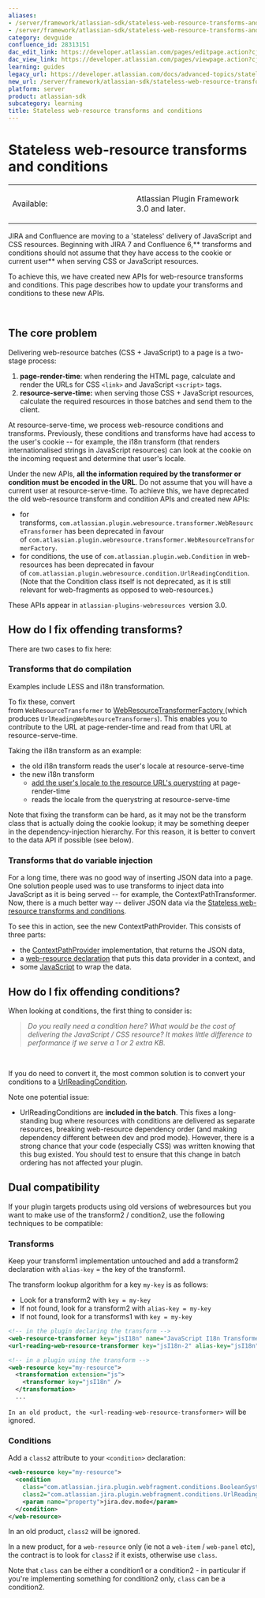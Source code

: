 ```yaml
---
aliases:
- /server/framework/atlassian-sdk/stateless-web-resource-transforms-and-conditions-28313151.html
- /server/framework/atlassian-sdk/stateless-web-resource-transforms-and-conditions-28313151.md
category: devguide
confluence_id: 28313151
dac_edit_link: https://developer.atlassian.com/pages/editpage.action?cjm=wozere&pageId=28313151
dac_view_link: https://developer.atlassian.com/pages/viewpage.action?cjm=wozere&pageId=28313151
learning: guides
legacy_url: https://developer.atlassian.com/docs/advanced-topics/stateless-web-resource-transforms-and-conditions
new_url: /server/framework/atlassian-sdk/stateless-web-resource-transforms-and-conditions
platform: server
product: atlassian-sdk
subcategory: learning
title: Stateless web-resource transforms and conditions
---
```

# Stateless web-resource transforms and conditions

<table>
<colgroup>
<col style="width: 50%" />
<col style="width: 50%" />
</colgroup>
<tbody>
<tr class="odd">
<td><p>Available:</p></td>
<td><p>Atlassian Plugin Framework 3.0 and later.</p></td>
</tr>
</tbody>
</table>

JIRA and Confluence are moving to a 'stateless' delivery of JavaScript and CSS resources. Beginning with JIRA 7 and Confluence 6,** transforms and conditions should not assume that they have access to the cookie or current user** when serving CSS or JavaScript resources.

To achieve this, we have created new APIs for web-resource transforms and conditions. This page describes how to update your transforms and conditions to these new APIs.

 

## The core problem

Delivering web-resource batches (CSS + JavaScript) to a page is a two-stage process:

1.  **page-render-time**: when rendering the HTML page, calculate and render the URLs for CSS `<link>` and JavaScript `<script>` tags.
2.  **resource-serve-time:** when serving those CSS + JavaScript resources, calculate the required resources in those batches and send them to the client.

At resource-serve-time, we process web-resource conditions and transforms. Previously, these conditions and transforms have had access to the user's cookie -- for example, the i18n transform (that renders internationalised strings in JavaScript resources) can look at the cookie on the incoming request and determine that user's locale.

Under the new APIs, **all the information required by the transformer or condition must be encoded in the URL**. Do not assume that you will have a current user at resource-serve-time. To achieve this, we have deprecated the old web-resource transform and condition APIs and created new APIs:

-   for transforms, `com.atlassian.plugin.webresource.transformer.WebResourceTransformer` has been deprecated in favour of `com.atlassian.plugin.webresource.transformer.WebResourceTransformerFactory`.
-   for conditions, the use of `com.atlassian.plugin.web.Condition` in web-resources has been deprecated in favour of `com.atlassian.plugin.webresource.condition.UrlReadingCondition`. (Note that the Condition class itself is not deprecated, as it is still relevant for web-fragments as opposed to web-resources.)

These APIs appear in `atlassian-plugins-webresources `version 3.0.

## How do I fix offending transforms?

There are two cases to fix here:

### Transforms that do compilation

Examples include LESS and i18n transformation.

To fix these, convert from `WebResourceTransformer` to <a href="https://bitbucket.org/atlassian/atlassian-plugins-webresource/src/10b622b03d78cf858c78bbafb69353100cef41b6/atlassian-plugins-webresource/src/main/java/com/atlassian/plugin/webresource/transformer/WebResourceTransformerFactory.java?at=master" class="external-link">WebResourceTransformerFactory </a>(which produces `UrlReadingWebResourceTransformers`). This enables you to contribute to the URL at page-render-time and read from that URL at resource-serve-time.

Taking the i18n transform as an example:

-   the old i18n transform reads the user's locale at resource-serve-time
-   the new i18n transform
    -   <a href="https://bitbucket.org/atlassian/atlassian-plugins-webresource/commits/f785b45696b81ab056efc860a36a03e9e192dce3?at=issue/PLUGWEB-99-add-i18n-transform#Latlassian-plugins-webresource-plugin/src/main/java/com/atlassian/webresource/plugin/i18n/JsI18nTransformer.javaT63" class="external-link">add the user's locale to the resource URL's querystring</a> at page-render-time
    -   reads the locale from the querystring at resource-serve-time

Note that fixing the transform can be hard, as it may not be the transform class that is actually doing the cookie lookup; it may be something deeper in the dependency-injection hierarchy. For this reason, it is better to convert to the data API if possible (see below).

### Transforms that do variable injection

For a long time, there was no good way of inserting JSON data into a page. One solution people used was to use transforms to inject data into JavaScript as it is being served -- for example, the ContextPathTransformer. Now, there is a much better way -- deliver JSON data via the [Stateless web-resource transforms and conditions](/server/framework/atlassian-sdk/stateless-web-resource-transforms-and-conditions).

To see this in action, see the new ContextPathProvider. This consists of three parts:

-   the <a href="https://bitbucket.org/atlassian/atlassian-plugins-webresource/src/f785b45696b81ab056efc860a36a03e9e192dce3/atlassian-plugins-webresource-plugin/src/main/java/com/atlassian/webresource/plugin/data/ContextPathProvider.java?at=issue%2FPLUGWEB-99-add-i18n-transform" class="external-link">ContextPathProvider</a> implementation, that returns the JSON data,
-   a <a href="https://bitbucket.org/atlassian/atlassian-plugins-webresource/src/f785b45696b81ab056efc860a36a03e9e192dce3/atlassian-plugins-webresource-plugin/src/main/resources/atlassian-plugin.xml?at=issue%2FPLUGWEB-99-add-i18n-transform#cl-14" class="external-link">web-resource declaration</a> that puts this data provider in a context, and
-   some <a href="https://bitbucket.org/atlassian/atlassian-plugins-webresource/src/f785b45696b81ab056efc860a36a03e9e192dce3/atlassian-plugins-webresource-plugin/src/main/resources/js/data/context-path.js?at=issue%2FPLUGWEB-99-add-i18n-transform" class="external-link">JavaScript</a> to wrap the data.

## How do I fix offending conditions?

When looking at conditions, the first thing to consider is:

> *Do you really need a condition here? What would be the cost of delivering the JavaScript / CSS resource? It makes little difference to performance if we serve a 1 or 2 extra KB.*

 

If you do need to convert it, the most common solution is to convert your conditions to a <a href="https://bitbucket.org/atlassian/atlassian-plugins-webresource/src/f785b45696b81ab056efc860a36a03e9e192dce3/atlassian-plugins-webresource/src/main/java/com/atlassian/plugin/webresource/condition/UrlReadingCondition.java?at=issue%2FPLUGWEB-99-add-i18n-transform" class="external-link">UrlReadingCondition</a>.

Note one potential issue:

-   UrlReadingConditions are **included in the batch**. This fixes a long-standing bug where resources with conditions are delivered as separate resources, breaking web-resource dependency order (and making dependency different between dev and prod mode). However, there is a strong chance that your code (especially CSS) was written knowing that this bug existed. You should test to ensure that this change in batch ordering has not affected your plugin.

## Dual compatibility

If your plugin targets products using old versions of webresources but you want to make use of the transform2 / condition2, use the following techniques to be compatible:

### Transforms

Keep your transform1 implementation untouched and add a transform2 declaration with `alias-key` = the key of the transform1.

The transform lookup algorithm for a key `my-key` is as follows:

-   Look for a transform2 with `key = my-key`
-   If not found, look for a transform2 with `alias-key = my-key`
-   If not found, look for a transforms1 with `key = my-key`

``` xml
<!-- in the plugin declaring the transform -->
<web-resource-transformer key="jsI18n" name="JavaScript I18n Transformer" class="com.atlassian.aui.javascript.JsI18nTransformer" />
<url-reading-web-resource-transformer key="jsI18n-2" alias-key="jsI18n" name="JavaScript I18n Transformer" class="com.atlassian.aui.javascript.UrlReadingJsI18nTransformer" />
```

``` xml
<!-- in a plugin using the transform -->
<web-resource key="my-resource">
  <transformation extension="js">
    <transformer key="jsI18n" />
  </transformation>
  ...
```

`In an old product, the <url-reading-web-resource-transformer>` will be ignored.

### Conditions

Add a `class2` attribute to your `<condition>` declaration:

``` xml
<web-resource key="my-resource">
  <condition
    class="com.atlassian.jira.plugin.webfragment.conditions.BooleanSystemPropertyCondition"
    class2="com.atlassian.jira.plugin.webfragment.conditions.UrlReadingBooleanSystemPropertyCondition">
    <param name="property">jira.dev.mode</param>
  </condition>
</web-resource>
```

In an old product, `class2` will be ignored.

In a new product, for a `web-resource` only (ie not a `web-item` / `web-panel` etc), the contract is to look for `class2` if it exists, otherwise use `class`.

Note that `class` can be either a condition1 or a condition2 - in particular if you're implementing something for condition2 only, `class` can be a condition2.






































































































































































































































































































